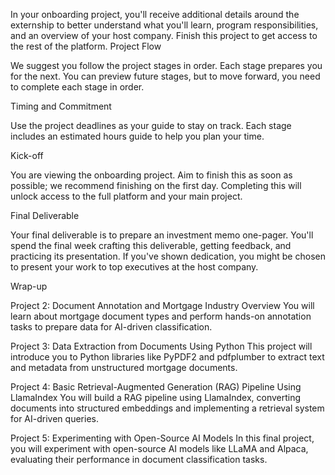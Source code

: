 In your onboarding project, you'll receive additional details around the externship to better understand what you'll learn, program responsibilities, and an overview of your host company. Finish this project to get access to the rest of the platform.
Project Flow

We suggest you follow the project stages in order. Each stage prepares you for the next. You can preview future stages, but to move forward, you need to complete each stage in order.

Timing and Commitment

Use the project deadlines as your guide to stay on track. Each stage includes an estimated hours guide to help you plan your time.

Kick-off

You are viewing the onboarding project. Aim to finish this as soon as possible; we recommend finishing on the first day. Completing this will unlock access to the full platform and your main project.

Final Deliverable

Your final deliverable is to prepare an investment memo one-pager. You'll spend the final week crafting this deliverable, getting feedback, and practicing its presentation. If you've shown dedication, you might be chosen to present your work to top executives at the host company.

Wrap-up

Project 2: Document Annotation and Mortgage Industry Overview
You will learn about mortgage document types and perform hands-on annotation tasks to prepare data for AI-driven classification.

Project 3: Data Extraction from Documents Using Python
This project will introduce you to Python libraries like PyPDF2 and pdfplumber to extract text and metadata from unstructured mortgage documents.

Project 4: Basic Retrieval-Augmented Generation (RAG) Pipeline Using LlamaIndex
You will build a RAG pipeline using LlamaIndex, converting documents into structured embeddings and implementing a retrieval system for AI-driven queries.


Project 5: Experimenting with Open-Source AI Models
In this final project, you will experiment with open-source AI models like LLaMA and Alpaca, evaluating their performance in document classification tasks.
